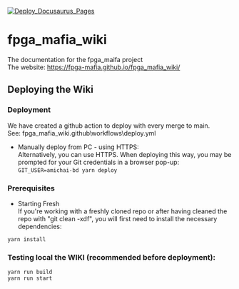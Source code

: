[![Deploy_Docusaurus_Pages](https://github.com/FPGA-MAFIA/fpga_mafia_wiki/actions/workflows/deploy.yml/badge.svg)](https://github.com/FPGA-MAFIA/fpga_mafia_wiki/actions/workflows/deploy.yml)  
# fpga_mafia_wiki
The documentation for the fpga_maifa project  
The website: https://fpga-mafia.github.io/fpga_mafia_wiki/ 


## Deploying the Wiki  
### Deployment
We have created a github action to deploy with every merge to main.  
See: fpga_mafia_wiki\.github\workflows\deploy.yml  

- Manually deploy from PC - using HTTPS:   
Alternatively, you can use HTTPS. When deploying this way, you may be prompted for your Git credentials in a browser pop-up:    
``` GIT_USER=amichai-bd yarn deploy ```    

### Prerequisites  
-  Starting Fresh  
If you're working with a freshly cloned repo or after having cleaned the repo with "git clean -xdf", you will first need to install the necessary dependencies:   

``` yarn install ```
### Testing local the WIKI (recommended before deployment):  
``` yarn run build ```   
``` yarn run start ```  
